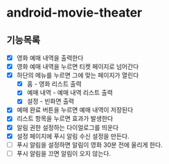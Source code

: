 # android-movie-theater

## 기능목록
- [X] 영화 예매 내역을 출력한다
- [X] 영화 예매 내역을 누르면 티켓 페이지로 넘어간다
- [X] 하단의 메뉴를 누르면 그에 맞는 페이지가 열린다
  - [X] 홈 - 영화 리스트 출력
  - [X] 예매 내역 - 예매 내역 리스트 출력
  - [X] 설정 - 빈화면 출력
- [X] 예매 완료 버튼을 누르면 예매 내역이 저장된다
- [X] 리스트 항목을 누르면 효과가 발생한다
- [X] 알림 권한 설정하는 다이얼로그를 띄운다
- [X] 설정 페이지에 푸시 알림 수신 설정을 만든다.
- [ ] 푸시 알림을 설정하면 알림이 영화 30분 전에 울리게 한다.
- [ ] 푸시 알림을 끄면 알림이 오지 않는다.
